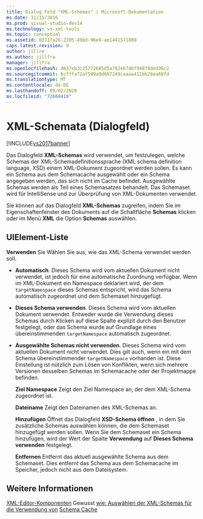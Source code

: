 ```yaml
---
title: Dialog Feld "XML-Schemas" | Microsoft-Dokumentation
ms.date: 11/15/2016
ms.prod: visual-studio-dev14
ms.technology: vs-xml-tools
ms.topic: conceptual
ms.assetid: 0271fa26-2205-49bd-96e0-ae1441571808
caps.latest.revision: 9
author: jillre
ms.author: jillfra
manager: jillfra
ms.openlocfilehash: d637cb3c25772685d5a782eb74bf94878ded36c2
ms.sourcegitcommit: 6cfffa72af599a9d667249caaaa411bb28ea69fd
ms.translationtype: MT
ms.contentlocale: de-DE
ms.lasthandoff: 09/02/2020
ms.locfileid: "72669419"
---
```

# <a name="xml-schemas-dialog-box"></a>XML-Schemata (Dialogfeld)
[!INCLUDE[vs2017banner](../includes/vs2017banner.md)]

Das Dialogfeld **XML-Schemas** wird verwendet, um festzulegen, welche Schemas der XML-Schemadefinitionssprache (XML schema definition language, XSD) einem XML-Dokument zugeordnet werden sollen. Es kann ein Schema aus dem Schemacache ausgewählt oder ein Schema angegeben werden, das sich nicht im Cache befindet. Ausgewählte Schemas werden als Teil eines Schemasatzes behandelt. Das Schemaset wird für IntelliSense und zur Überprüfung von XML-Dokumenten verwendet.

 Sie können auf das Dialogfeld **XML-Schemas** zugreifen, indem Sie im Eigenschaftenfenster des Dokuments auf die Schaltfläche **Schemas** klicken oder im Menü **XML** die Option **Schemas** auswählen.

## <a name="uielement-list"></a>UIElement-Liste
 **Verwenden** Sie Wählen Sie aus, wie das XML-Schema verwendet werden soll.

- **Automatisch**. Dieses Schema wird vom aktuellen Dokument nicht verwendet, ist jedoch für eine automatische Zuordnung verfügbar. Wenn im XML-Dokument ein Namespace deklariert wird, der dem `targetNamespace` dieses Schemas entspricht, wird das Schema automatisch zugeordnet und dem Schemaset hinzugefügt.

- **Dieses Schema verwenden**. Dieses Schema wird vom aktuellen Dokument verwendet. Entweder wurde die Verwendung dieses Schemas durch Klicken auf diese Spalte explizit durch den Benutzer festgelegt, oder das Schema wurde auf Grundlage eines übereinstimmenden `targetNamespace` automatisch zugeordnet.

- **Ausgewählte Schemas nicht verwenden**. Dieses Schema wird vom aktuellen Dokument nicht verwendet. Dies gilt auch, wenn ein mit dem Schema übereinstimmender `targetNamespace` vorhanden ist. Diese Einstellung ist nützlich zum Lösen von Konflikten, wenn sich mehrere Versionen desselben Schemas im Schemacache oder der Projektmappe befinden.

  **Ziel Namespace** Zeigt den Ziel Namespace an, der dem XML-Schema zugeordnet ist.

  **Dateiname** Zeigt den Dateinamen des XML-Schemas an.

  **Hinzufügen** Öffnet das Dialogfeld **XSD-Schema öffnen** , in dem Sie zusätzliche Schemas auswählen können, die dem Schemaset hinzugefügt werden sollen. Wenn Sie dem Schemaset ein Schema hinzufügen, wird der Wert der Spalte **Verwendung** auf **Dieses Schema verwenden** festgelegt.

  **Entfernen** Entfernt das aktuell ausgewählte Schema aus dem Schemaset. Dies entfernt das Schema aus dem Schemacache im Speicher, jedoch nicht aus dem Dateisystem.

## <a name="see-also"></a>Weitere Informationen
 [XML-Editor-Komponenten](../xml-tools/xml-editor-components.md) Gewusst [wie: Auswählen der XML-Schemas für die Verwendung von](../xml-tools/how-to-select-the-xml-schemas-to-use.md) [Schema Cache](../xml-tools/schema-cache.md)
